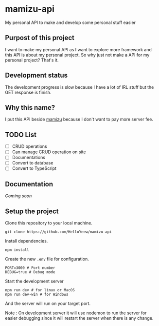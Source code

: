 # mamizu-api
 My personal API to make and develop some personal stuff easier

## Purpost of this project

I want to make my personal API as I want to explore more framework and this API is about my personal project.
So why just not make a API for my personal project? That's it.

## Development status

The development progress is slow because I have a lot of IRL stuff but the GET response is finish.

## Why this name?

I put this API beside [mamizu](https://github.com/HelloYeew/mamizu) because I don't want to pay more server fee.

## TODO List

- [ ] CRUD operations
- [ ] Can manage CRUD operation on site
- [ ] Documentations
- [ ] Convert to database
- [ ] Convert to TypeScript

## Documentation

*Coming soon*

## Setup the project

Clone this repository to your local machine.

```shell
git clone https://github.com/HelloYeew/mamizu-api
```

Install dependencies.

```shell
npm install
```

Create the new `.env` file for configuration.

```dotenv
PORT=3000 # Port number
DEBUG=true # Debug mode
```

Start the development server

```shell
npm run dev # for linux or MacOS
npm run dev-win # for Windows
```

And the server will run on your target port.

Note : On development server it will use nodemon to run the server for easier debugging since it will restart the server when there is any change.
